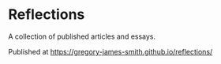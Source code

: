 # Reflections

A collection of published articles and essays.

Published at https://gregory-james-smith.github.io/reflections/
